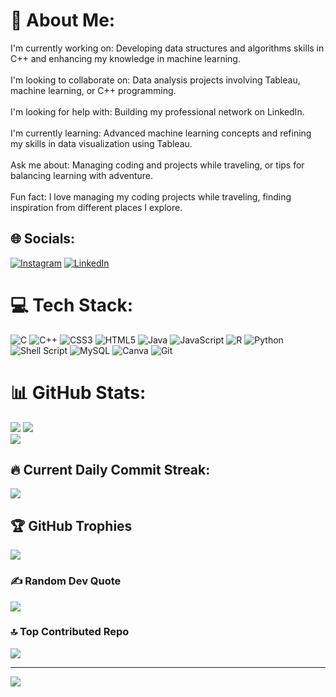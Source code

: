 # 💫 About Me:
I'm currently working on: Developing data structures and algorithms skills in C++ and enhancing my knowledge in machine learning.<br><br>I'm looking to collaborate on: Data analysis projects involving Tableau, machine learning, or C++ programming.<br><br>I'm looking for help with: Building my professional network on LinkedIn.<br><br>I'm currently learning: Advanced machine learning concepts and refining my skills in data visualization using Tableau.<br><br>Ask me about: Managing coding and projects while traveling, or tips for balancing learning with adventure.<br><br>Fun fact: I love managing my coding projects while traveling, finding inspiration from different places I explore.


## 🌐 Socials:
[![Instagram](https://img.shields.io/badge/Instagram-%23E4405F.svg?logo=Instagram&logoColor=white)](https://instagram.com/https://www.instagram.com/ayushmaan.joshi1/) [![LinkedIn](https://img.shields.io/badge/LinkedIn-%230077B5.svg?logo=linkedin&logoColor=white)](https://linkedin.com/in/https://www.linkedin.com/in/ayushmaanjoshi25802/) 

# 💻 Tech Stack:
![C](https://img.shields.io/badge/c-%2300599C.svg?style=for-the-badge&logo=c&logoColor=white) ![C++](https://img.shields.io/badge/c++-%2300599C.svg?style=for-the-badge&logo=c%2B%2B&logoColor=white) ![CSS3](https://img.shields.io/badge/css3-%231572B6.svg?style=for-the-badge&logo=css3&logoColor=white) ![HTML5](https://img.shields.io/badge/html5-%23E34F26.svg?style=for-the-badge&logo=html5&logoColor=white) ![Java](https://img.shields.io/badge/java-%23ED8B00.svg?style=for-the-badge&logo=openjdk&logoColor=white) ![JavaScript](https://img.shields.io/badge/javascript-%23323330.svg?style=for-the-badge&logo=javascript&logoColor=%23F7DF1E) ![R](https://img.shields.io/badge/r-%23276DC3.svg?style=for-the-badge&logo=r&logoColor=white) ![Python](https://img.shields.io/badge/python-3670A0?style=for-the-badge&logo=python&logoColor=ffdd54) ![Shell Script](https://img.shields.io/badge/shell_script-%23121011.svg?style=for-the-badge&logo=gnu-bash&logoColor=white) ![MySQL](https://img.shields.io/badge/mysql-4479A1.svg?style=for-the-badge&logo=mysql&logoColor=white) ![Canva](https://img.shields.io/badge/Canva-%2300C4CC.svg?style=for-the-badge&logo=Canva&logoColor=white) ![Git](https://img.shields.io/badge/git-%23F05033.svg?style=for-the-badge&logo=git&logoColor=white)

# 📊 GitHub Stats:

![](https://github-readme-stats.vercel.app/api?username=AyushmaanJoshi&show_icons=true&theme=dark&cache_seconds=86400)
![](https://github-readme-streak-stats.herokuapp.com/?user=AyushmaanJoshi&theme=dark&cache_seconds=86400)  
![](https://github-readme-stats.vercel.app/api/top-langs/?username=AyushmaanJoshi&theme=dark&layout=compact)

## 🔥 Current Daily Commit Streak:
![](https://github-readme-streak-stats.herokuapp.com/?user=AyushmaanJoshi&theme=dark)

## 🏆 GitHub Trophies
![](https://github-profile-trophy.vercel.app/?username=AyushmaanJoshi&theme=radical&no-frame=false&no-bg=true&margin-w=4)

### ✍️ Random Dev Quote
![](https://quotes-github-readme.vercel.app/api?type=horizontal&theme=radical)

### 🔝 Top Contributed Repo
![](https://github-contributor-stats.vercel.app/api?username=AyushmaanJoshi&limit=5&theme=dark&combine_all_yearly_contributions=true)

---
[![](https://visitcount.itsvg.in/api?id=AyushmaanJoshi&icon=0&color=0)](https://visitcount.itsvg.in)

<!-- Proudly created with GPRM ( https://gprm.itsvg.in ) -->

